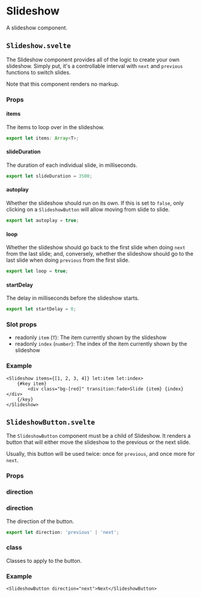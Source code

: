 # Slideshow

A slideshow component.

## `Slideshow.svelte`

The Slideshow component provides all of the logic to create your own slideshow. Simply put, it's a
controllable interval with `next` and `previous` functions to switch slides.

Note that this component renders no markup.

### Props

#### items

The items to loop over in the slideshow.

```ts
export let items: Array<T>;
```

#### slideDuration

The duration of each individual slide, in milliseconds.

```ts
export let slideDuration = 3500;
```

#### autoplay

Whether the slideshow should run on its own. If this is set to `false`, only clicking on a
`SlideshowButton` will allow moving from slide to slide.

```ts
export let autoplay = true;
```

#### loop

Whether the slideshow should go back to the first slide when doing `next` from the last slide; and,
conversely, whether the slideshow should go to the last slide when doing `previous` from the first
slide.

```ts
export let loop = true;
```

#### startDelay

The delay in milliseconds before the slideshow starts.

```ts
export let startDelay = 0;
```

### Slot props

-   readonly `item` (`T`): The item currently shown by the slideshow
-   readonly `index` (`number`): The index of the item currently shown by the slideshow

### Example

```svelte
<Slideshow items={[1, 2, 3, 4]} let:item let:index>
	{#key item}
		<div class="bg-[red]" transition:fade>Slide {item} {index}</div>
	{/key}
</Slideshow>
```

## `SlideshowButton.svelte`

The `SlideshowButton` component must be a child of Slideshow. It renders a button that will either
move the slideshow to the previous or the next slide.

Usually, this button will be used twice: once for `previous`, and once more for `next`.

### Props

### direction

### direction

The direction of the button.

```ts
export let direction: 'previous' | 'next';
```

### class

Classes to apply to the button.

### Example

```svelte
<SlideshowButton direction="next">Next</SlideshowButton>
```
